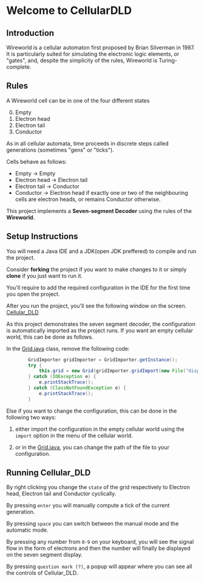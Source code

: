 # Welcome to CellularDLD

## Introduction

Wireworld is a cellular automaton first proposed by Brian Silverman in 1987. It is particularly suited for simulating the electronic logic elements, or "gates", and, despite the simplicity of the rules, Wireworld is Turing-complete.

## Rules

A Wireworld cell can be in one of the four different states

0. Empty 
1. Electron head 
2. Electron tail 
3. Conductor 

As in all cellular automata, time proceeds in discrete steps called generations (sometimes "gens" or "ticks").

Cells behave as follows:

- Empty → Empty
- Electron head → Electron tail
- Electron tail → Conductor
- Conductor → Electron head if exactly one or two of the neighbouring cells are electron heads, or remains Conductor otherwise.

This project implements a <B>Seven-segment Decoder</B> using the rules of the <B>Wireworld</B>.

## Setup Instructions

You will need a Java IDE and a JDK(open JDK preffered) to compile and run the project.

Consider <B>forking</B> the project if you want to make changes to it or simply <B>clone</B> if you just want to run it.

You'll require to add the required configuration in the IDE for the first time you open the project.

After you run the project, you'll see the following window on the screen.<BR>
[Cellular_DLD](https://drive.google.com/file/d/10LJP2V_Wrqa-_rnyoO2GeosY5P0NpnoU/view?usp=sharing)

As this project demonstrates the seven segment decoder, the configuration is automatically imported as the project runs. If you want an empty cellular world, this can be done as follows.

In the [Grid.java](https://github.com/mdg-iitr/Shrishti20_CellularDLD/blob/master/src/Grid.java#L12) class, remove the following code:

```java
        GridImporter gridImporter = GridImporter.getInstance();
        try {
            this.grid = new Grid(gridImporter.gridImport(new File("display.w"))).grid;
        } catch (IOException e) {
            e.printStackTrace();
        } catch (ClassNotFoundException e) {
            e.printStackTrace();
        }
```

Else if you want to change the configuration, this can be done in the following two ways:

1. either import the configuration in the empty cellular world using the `import` option in the menu of the cellular world.

2. or in the [Grid.java](https://github.com/mdg-iitr/Shrishti20_CellularDLD/blob/master/src/Grid.java#L14), you can change the path of the file to your configuration.

## Running Cellular_DLD

By right clicking you change the ```state``` of the grid respectively to Electron head, Electron tail and Conductor cyclically.

By pressing `enter` you will manually compute a tick of the current generation.

By pressing `space` you can switch between the manual mode and the automatic mode.

By pressing any number from `0-9` on your keyboard, you will see the signal flow in the form of electrons and then the number will finally be displayed on the seven segment display.

By pressing `question mark (?)`, a popup will appear where you can see all the controls of Cellular_DLD.
